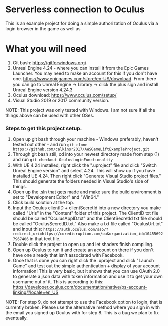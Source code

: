 # Serverless connection to Oculus

This is an example project for doing a simple authorization of Oculus via a login browser in the game as well as

# What you will need

1. Git bash: https://gitforwindows.org/
2. Unreal Engine 4.24 - where you can install it from the Epic Games Launcher. You may need to make an account for this if you don't have one. https://www.epicgames.com/store/en-US/download. From there you can go to Unreal Engine -> Library -> click the plus sign and install Unreal Engine version 4.24.3
3. Oculus download: https://www.oculus.com/setup/
4. Visual Studio 2019 or 2017 community version.

NOTE: This project was only tested with Windows. I am not sure if all the things above can be used with other OSes.

### Steps to get this project setup.
1. Open up git bash through your machine - Windows preferably, haven't tested out other  - and run `git clone https://github.com/calkinsr2017/AWSGameLiftExampleProject.git`
2. Through git bash still, cd into your newest directory made from step (1) and run `git checkout OculusLoginFunctionality`
3. With UE 4.24 installed, right click the ".uproject" file and click "Switch Unreal Engine version" and select 4.24. This will show up if you have installed UE 4.24. Then right click "Generate Visual Studio project files." This should generate the folders needed in Visual Studio's side of things.
4. Open up the .sln that gets made and make sure the build environment is set to "Development Editor" and "Win64."
5. Click build solution at the top.
6. Input the Oculus clientID + clientSecretId into a new directory you make called "Urls" in the "Content" folder of this project. 
The ClientID txt file should be called "OculusAppID.txt" and the ClientSecretId txt file should be called "OculusSecretID.txt." 
Also make a txt file called "OculusUrl.txt" and input this: 
`https://auth.oculus.com/sso/?redirect_uri=https://coredisruption.com/oa&organization_id=104556927967406` in that text file.
7. Double click the project to open up and let shaders finish compiling.
8. Open up Oculus to run it and create an account on there if you don't have one already that isn't associated with Facebook.
9. Once that is done you can right click the .uproject and click "Launch Game" and test out the simple authentication + display of your account information! This is
very basic, but it shows that you can use OAuth 2.0 to generate a json data with token information and use it to get your own username out of it. This is according to this: https://developer.oculus.com/documentation/native/ps-account-linking/?locale=en_US

NOTE: For step 9, do not attempt to use the Facebook option to login, that is currently broken. Please use the alternative method where you sign in with the email you signed up Oculus with for step 8. This is a bug we plan to fix eventually.
